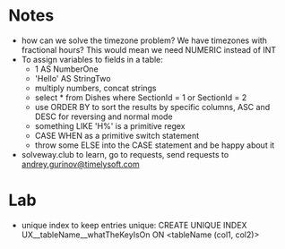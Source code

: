 # Notes

- how can we solve the timezone problem? We have timezones with fractional
  hours? This would mean we need NUMERIC instead of INT
- To assign variables to fields in a table:
    - 1 AS NumberOne
    - 'Hello' AS StringTwo
    - multiply numbers, concat strings
    - select * from Dishes where SectionId = 1 or SectionId = 2
    - use ORDER BY to sort the results by specific columns, ASC and DESC for
      reversing and normal mode
    - something LIKE 'H%' is a primitive regex
    - CASE WHEN as a primitive switch statement
    - throw some ELSE into the CASE statement and be happy about it
- solveway.club to learn, go to requests, send requests to
  andrey.gurinov@timelysoft.com

# Lab

- unique index to keep entries unique: CREATE UNIQUE INDEX
  UX\_\_tableName\_\_whatTheKeyIsOn ON \<tableName (col1, col2)\>
